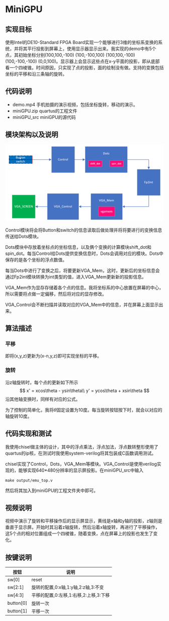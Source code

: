 # MiniGPU

## 实现目标

使用Intel的DE10-Standard FPGA Board实现一个能够进行3维的坐标系变换的系统，并将其平行投影到屏幕上，使用显示器显示出来。我实现的demo中有5个点，其初始坐标分别(100,100,-100)  (100,-100,100)  (100,100,-100)  (100,-100,-100)  (0,0,100)。显示器上会显示这些点在x-y平面的投影，即从底部看一个四棱锥。时间原因，只实现了点的投影，面的绘制没有做。支持的变换包括坐标的平移和沿三条轴的旋转。



## 代码说明

* demo.mp4     手机拍摄的演示视频，包括坐标旋转，移动的演示。
* miniGPU.zip   quartus的工程文件
* miniGPU_src   miniGPU的源代码



## 模块架构以及说明

![modules](./picture/modules.png)

Control模块将会将Button和switch的信息读取后做处理并将将要进行的变换信息传送给Dots模块。

Dots模块中存放着坐标点的坐标信息，以及俩个变换的计算模块shift_dot和spin_dot。每当Control给Dots提供变换信息时，Dots会调用对应的模块。Dots中保存的是各个坐标的浮点数值。

每当Dots中进行了变换之后，将要更新VGA_Mem，这时，更新后的坐标信息会通过Fp2int模块转换为int类型的值，进入VGA_Mem更新新的投影信息。

VGA_Mem作为显存存储着各个点的信息。我将坐标系的中心放置在屏幕的中心，所以需要将点做一定偏移，然后将对应的显存修改。

VGA_Control会不断扫描并读取对应的VGA_Mem中的信息，并在屏幕上面显示出来。



## 算法描述

### 平移 

即将(x,y,z)更新为(x-n,y,z)即可实现坐标的平移。

### 旋转

沿z轴旋转时，每个点的更新如下所示
$$
x' = xcos\theta - ysin\theta\\
y' = ycos\theta + xsin\theta
$$
沿其他轴变换时，同样有对应的公式。

为了控制的简单化，我将$\theta$固定设置为10度。每当旋转按钮按下时，就会以对应的轴旋转10度。



## 代码实现和测试

我使用chisel做主体的设计，其中的浮点乘法，浮点加法，浮点数转整形使用了quartus的ip核，在测试时我使用system-verilog将其包装成C函数调用测试。

chisel实现了Control，Dots，VGA_Mem等模块。VGA_Control是使用verilog实现的，能够实现640*480分辨率的显示屏投影。在miniGPU_src中输入

```
make output/emu_top.v
```

然后将其加入到miniGPU的工程文件夹中即可。



## 视频说明

视频中演示了旋转和平移操作后的显示屏显示，黄线是x轴和y轴的投影，z轴则是垂直于显示屏。开始时其沿着z轴旋转，然后沿着x轴旋转，再进行了平移操作，这5个点的相对位置组成一个四棱锥，随着变换，点在屏幕上的投影也发生了变化。



## 按键说明

| 按钮      | 说明                                   |
| --------- | -------------------------------------- |
| sw[0]     | reset                                  |
| sw[2:1]   | 旋转的配置,0:x轴,1:y轴,2:z轴,3:不变    |
| sw[4:3]   | 平移的配置,0:左移,1:右移,2:上移,3:下移 |
| button[0] | 旋转一次                               |
| button[1] | 平移一次                               |



